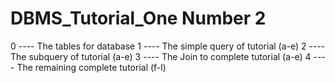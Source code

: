 # DBMS_Tutorial_One Number 2 

0 ---- The tables for database
1 ---- The simple query of tutorial (a-e)
2 ---- The subquery of tutorial (a-e)
3 ---- The Join to complete tutorial (a-e)
4 ---- The remaining complete tutorial (f-l)
